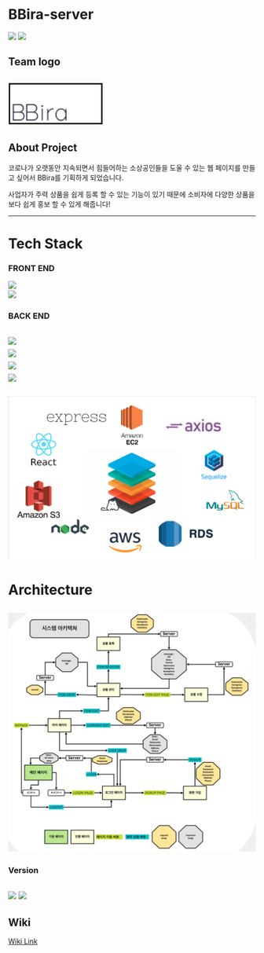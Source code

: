 # BBira-server
![](https://img.shields.io/badge/Project-BBira-blueviolet?style=for-the-badge)
![](https://img.shields.io/badge/BBira-Web-black?style=for-the-badge)<br>
## Team logo<br>
![](https://github.com/codestates/BBira-server/blob/master/Wiki_image/logo.png)<br>
---
## About Project<br>
코로나가 오랫동안 지속되면서 힘들어하는 소상공인들을 도울 수 있는 웹 페이지를 만들고 싶어서 BBira를 기획하게 되었습니다.

사업자가 주력 상품을 쉽게 등록 할 수 있는 기능이 있기 때문에 소비자에 다양한 상품을 보다 쉽게 홍보 할 수 있게 해줍니다!

---
# Tech Stack<br>
### FRONT END<br>
![](https://img.shields.io/badge/front-REACT-blue?style=for-the-badge&logo=react&logoColor=white%22)<br>
![](https://img.shields.io/badge/front-axios-purple?style=for-the-badge)

### BACK END<br>
![](https://img.shields.io/badge/BACK-MySQL-99FFFF?style=for-the-badge&logo=mysql&logoColor=99FFFF%22)<br>
![](https://img.shields.io/badge/BACK-express-black?style=for-the-badge)<br>
![](https://img.shields.io/badge/BACK-axios-purple?style=for-the-badge)<br>
![](https://img.shields.io/badge/BACK-sequelize-blue?style=for-the-badge)<br><br>
![](https://github.com/codestates/BBira-server/blob/master/Wiki_image/Teah%20Stack.png)
---
# Architecture<br>
![](https://github.com/codestates/BBira-server/blob/master/Wiki_image/%E1%84%8B%E1%85%A1%E1%84%8F%E1%85%B5%E1%84%90%E1%85%A6%E1%86%A8%E1%84%8E%E1%85%A7.png)
---
### Version<br>
![](https://img.shields.io/badge/node-v15.13.0-green)
![](https://img.shields.io/badge/npm-v7.7.6-critical)
---
## Wiki<br>
[Wiki Link](https://github.com/codestates/BBira-server/wiki)
